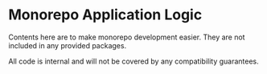 # Monorepo Application Logic

Contents here are to make monorepo development easier.
They are not included in any provided packages.

All code is internal and will not be covered by any compatibility guarantees.